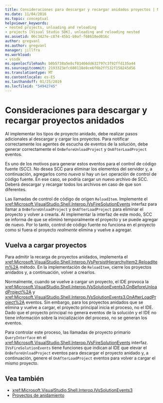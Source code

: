 ```yaml
---
title: Consideraciones para descargar y recargar anidados proyectos | Microsoft Docs
ms.date: 11/04/2016
ms.topic: conceptual
helpviewer_keywords:
- nested projects, unloading and reloading
- projects [Visual Studio SDK], unloading and reloading nested
ms.assetid: 06c3427e-c874-45b1-b9af-f68610ed016c
author: gregvanl
ms.author: gregvanl
manager: jillfra
ms.workload:
- vssdk
ms.openlocfilehash: b0b5738a5e8cf01466dd632797c3f92ffd135a44
ms.sourcegitcommit: 2193323efc608118e0ce6f6b2ff532f158245d56
ms.translationtype: MT
ms.contentlocale: es-ES
ms.lasthandoff: 01/25/2019
ms.locfileid: "54942745"
---
```

# <a name="considerations-for-unloading-and-reloading-nested-projects"></a>Consideraciones para descargar y recargar proyectos anidados

Al implementar los tipos de proyecto anidado, debe realizar pasos adicionales al descargar y cargar los proyectos. Para notificar correctamente los agentes de escucha de eventos de la solución, debe generar correctamente el `OnBeforeUnloadProject` y `OnAfterLoadProject` eventos.

Es uno de los motivos para generar estos eventos para el control de código fuente (SCC). No desea SCC para eliminar los elementos del servidor y, a continuación, agregarlos como *nueva* si hay un `Get` operación de control de código fuente. En ese caso, se podría cargar un nuevo archivo de SCC. Deberá descargar y recargar todos los archivos en caso de que son diferentes.

Las llamadas de control de código de origen `ReloadItem`. Implemente el <xref:Microsoft.VisualStudio.Shell.Interop.IVsFireSolutionEvents> interfaz para llamar a `OnBeforeUnloadProject` y `OnAfterLoadProject` para eliminar el proyecto y volver a crearla. Al implementar la interfaz de este modo, SCC se informa de que se eliminó temporalmente el proyecto y se puede agregar de nuevo. Por lo tanto, control de código fuente no funciona en el proyecto como si fuera el proyecto *realmente* elimina y vuelve a agregar.

## <a name="reload-projects"></a>Vuelva a cargar proyectos

Para admitir la recarga de proyectos anidados, implementa el <xref:Microsoft.VisualStudio.Shell.Interop.IVsPersistHierarchyItem2.ReloadItem%2A> método. En la implementación de `ReloadItem`, cierre los proyectos anidados y, a continuación, volver a crearlos.

Normalmente, cuando se vuelve a cargar un proyecto, el IDE provoca la <xref:Microsoft.VisualStudio.Shell.Interop.IVsSolutionEvents3.OnBeforeUnloadProject%2A> y <xref:Microsoft.VisualStudio.Shell.Interop.IVsSolutionEvents3.OnAfterLoadProject%2A> eventos. Sin embargo, para los proyectos anidados que se elimina y vuelve a cargar, el proyecto principal inicia el proceso, no el IDE. Dado que el proyecto principal no genera eventos de la solución y el IDE no tiene información sobre la inicialización del proceso, no se generan los eventos.

Para controlar este proceso, las llamadas de proyecto primario `QueryInterface` en el <xref:Microsoft.VisualStudio.Shell.Interop.IVsFireSolutionEvents> interfaz. `IVsFireSolutionEvents` tiene funciones que indican al IDE que elevar el `OnBeforeUnloadProject` eventos para descargar el proyecto anidado y, a continuación, genere el `OnAfterLoadProject` eventos para volver a cargar el mismo proyecto.

## <a name="see-also"></a>Vea también

- <xref:Microsoft.VisualStudio.Shell.Interop.IVsSolutionEvents3>
- [Proyectos de anidamiento](../../extensibility/internals/nesting-projects.md)
